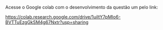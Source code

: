 Acesse o Google colab com o desenvolvimento da questão um pelo link:

https://colab.research.google.com/drive/1uiltY7pMIo6-BVTTuEzgGkSM4g67Nxtr?usp=sharing

